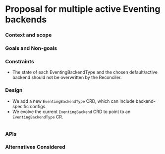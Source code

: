 # Proposal for multiple active Eventing backends

### Context and scope


### Goals and Non-goals


### Constraints

- The state of each EventingBackendType and the chosen default/active backend should not be overwritten by the Reconciler.

### Design

- We add a new `EventingBackendType` CRD, which can include backend-specific configs.
- We evolve the current `EventingBackend` CRD to point to an `EventingBackendType` CR.

```

```


### APIs


### Alternatives Considered